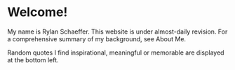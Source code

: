 # Welcome!

My name is Rylan Schaeffer. This website is under almost-daily revision.
For a comprehensive summary of my background, see About Me.

Random quotes I find inspirational, meaningful or memorable 
are displayed at the bottom left.

